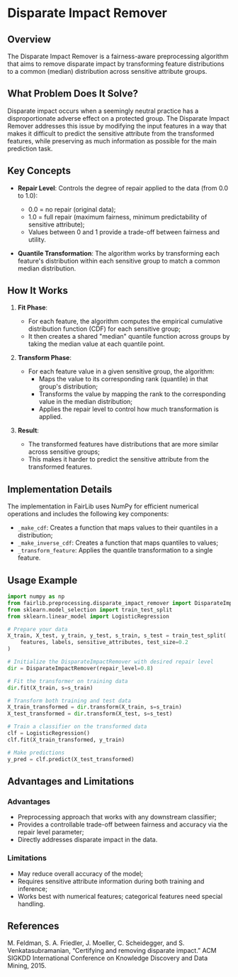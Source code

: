 # Disparate Impact Remover

## Overview

The Disparate Impact Remover is a fairness-aware preprocessing algorithm that aims to remove disparate impact by transforming feature distributions to a common (median) distribution across sensitive attribute groups. 

## What Problem Does It Solve?

Disparate impact occurs when a seemingly neutral practice has a disproportionate adverse effect on a protected group. The Disparate Impact Remover addresses this issue by modifying the input features in a way that makes it difficult to predict the sensitive attribute from the transformed features, while preserving as much information as possible for the main prediction task.

## Key Concepts

- **Repair Level**: Controls the degree of repair applied to the data (from 0.0 to 1.0):
  - 0.0 = no repair (original data);
  - 1.0 = full repair (maximum fairness, minimum predictability of sensitive attribute);
  - Values between 0 and 1 provide a trade-off between fairness and utility.

- **Quantile Transformation**: The algorithm works by transforming each feature's distribution within each sensitive group to match a common median distribution.


## How It Works

1. **Fit Phase**:
   - For each feature, the algorithm computes the empirical cumulative distribution function (CDF) for each sensitive group;
   - It then creates a shared "median" quantile function across groups by taking the median value at each quantile point.

2. **Transform Phase**:
   - For each feature value in a given sensitive group, the algorithm:
     - Maps the value to its corresponding rank (quantile) in that group's distribution;
     - Transforms the value by mapping the rank to the corresponding value in the median distribution;
     - Applies the repair level to control how much transformation is applied.

3. **Result**:
   - The transformed features have distributions that are more similar across sensitive groups;
   - This makes it harder to predict the sensitive attribute from the transformed features.

## Implementation Details

The implementation in FairLib uses NumPy for efficient numerical operations and includes the following key components:

- `_make_cdf`: Creates a function that maps values to their quantiles in a distribution;
- `_make_inverse_cdf`: Creates a function that maps quantiles to values;
- `_transform_feature`: Applies the quantile transformation to a single feature.

## Usage Example

```python
import numpy as np
from fairlib.preprocessing.disparate_impact_remover import DisparateImpactRemover
from sklearn.model_selection import train_test_split
from sklearn.linear_model import LogisticRegression

# Prepare your data
X_train, X_test, y_train, y_test, s_train, s_test = train_test_split(
    features, labels, sensitive_attributes, test_size=0.2
)

# Initialize the DisparateImpactRemover with desired repair level
dir = DisparateImpactRemover(repair_level=0.8)

# Fit the transformer on training data
dir.fit(X_train, s=s_train)

# Transform both training and test data
X_train_transformed = dir.transform(X_train, s=s_train)
X_test_transformed = dir.transform(X_test, s=s_test)

# Train a classifier on the transformed data
clf = LogisticRegression()
clf.fit(X_train_transformed, y_train)

# Make predictions
y_pred = clf.predict(X_test_transformed)
```

## Advantages and Limitations

### Advantages
- Preprocessing approach that works with any downstream classifier;
- Provides a controllable trade-off between fairness and accuracy via the repair level parameter;
- Directly addresses disparate impact in the data.

### Limitations
- May reduce overall accuracy of the model;
- Requires sensitive attribute information during both training and inference;
- Works best with numerical features; categorical features need special handling.

## References

M. Feldman, S. A. Friedler, J. Moeller, C. Scheidegger, and S. Venkatasubramanian, “Certifying and removing disparate impact.” ACM SIGKDD International Conference on Knowledge Discovery and Data Mining, 2015.
